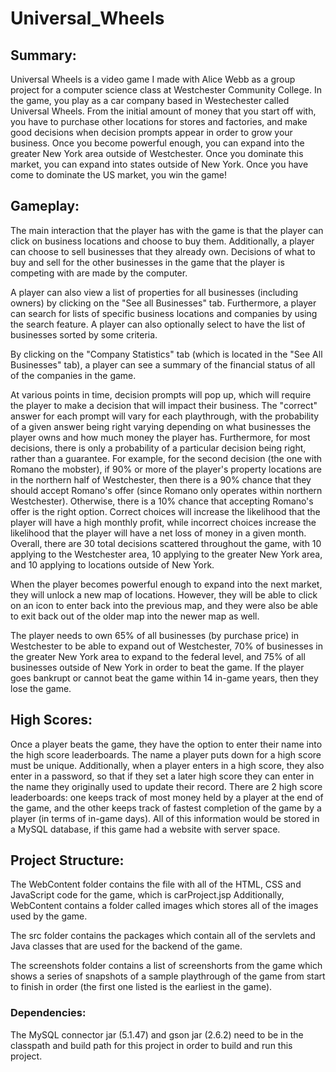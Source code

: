 # Universal_Wheels

## Summary:
Universal Wheels is a video game I made with Alice Webb as a group project for a computer science class at Westchester Community College. In the game, you play as a car company based in Westechester called Universal Wheels. From the initial amount of money that you start off with, you have to purchase other locations for stores and factories, and make good decisions when decision prompts appear in order to grow your business. Once you become powerful enough, you can expand into the greater New York area outside of Westchester. Once you dominate this market, you can expand into states outside of New York. Once you have come to dominate the US market, you win the game!

## Gameplay:
The main interaction that the player has with the game is that the player can click on business locations and choose to buy them. Additionally, a player can choose to sell businesses that they already own. Decisions of what to buy and sell for the other businesses in the game that the player is competing with are made by the computer. 

A player can also view a list of properties for all businesses (including owners) by clicking on the "See all Businesses" tab. Furthermore, a player can search for lists of specific business locations and companies by using the search feature. A player can also optionally select to have the list of businesses sorted by some criteria.

By clicking on the "Company Statistics" tab (which is located in the "See All Businesses" tab), a player can see a summary of the financial status of all of the companies in the game.

At various points in time, decision prompts will pop up, which will require the player to make a decision that will impact their business. The "correct" answer for each prompt will vary for each playthrough, with the probability of a given answer being right varying depending on what businesses the player owns and how much money the player has. Furthermore, for most decisions, there is only a probability of a particular decision being right, rather than a guarantee. For example, for the second decision (the one with Romano the mobster), if 90% or more of the player's property locations are in the northern half of Westchester, then there is a 90% chance that they should accept Romano's offer (since Romano only operates within northern Westchester). Otherwise, there is a 10% chance that accepting Romano's offer is the right option. Correct choices will increase the likelihood that the player will have a high monthly profit, while incorrect choices increase the likelihood that the player will have a net loss of money in a given month. Overall, there are 30 total decisions scattered throughout the game, with 10 applying to the Westchester area, 10 applying to the greater New York area, and 10 applying to locations outside of New York.

When the player becomes powerful enough to expand into the next market, they will unlock a new map of locations. However, they will be able to click on an icon to enter back into the previous map, and they were also be able to exit back out of the older map into the newer map as well.

The player needs to own 65% of all businesses (by purchase price) in Westchester to be able to expand out of Westchester, 70% of businesses in the greater New York area to expand to the federal level, and 75% of all businesses outside of New York in order to beat the game. If the player goes bankrupt or cannot beat the game within 14 in-game years, then they lose the game.

## High Scores:

Once a player beats the game, they have the option to enter their name into the high score leaderboards. The name a player puts down for a high score must be unique. Additionally, when a player enters in a high score, they also enter in a password, so that if they set a later high score they can enter in the name they originally used to update their record. There are 2 high score leaderboards: one keeps track of most money held by a player at the end of the game, and the other keeps track of fastest completion of the game by a player (in terms of in-game days). All of this information would be stored in a MySQL database, if this game had a website with server space.

## Project Structure:

The WebContent folder contains the file with all of the HTML, CSS and JavaScript code for the game, which is carProject.jsp
Additionally, WebContent contains a folder called images which stores all of the images used by the game.

The src folder contains the packages which contain all of the servlets and Java classes that are used for the backend of the game.

The screenshots folder contains a list of screenshorts from the game which shows a series of snapshots of a sample playthrough of the game from start to finish in order (the first one listed is the earliest in the game). 

### Dependencies:

The MySQL connector jar (5.1.47) and gson jar (2.6.2) need to be in the classpath and build path for this project in order to build and run this project.
